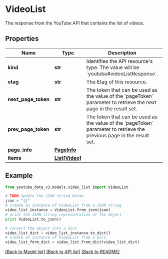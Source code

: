 # VideoList

The response from the YouTube API that contains the list of videos.

## Properties

| Name                | Type                        | Description                                                                                                                     | Notes      |
| ------------------- | --------------------------- | ------------------------------------------------------------------------------------------------------------------------------- | ---------- |
| **kind**            | **str**                     | Identifies the API resource&#39;s type. The value will be &#x60;youtube#videoListResponse&#x60;.                                | [optional] |
| **etag**            | **str**                     | The Etag of this resource.                                                                                                      | [optional] |
| **next_page_token** | **str**                     | The token that can be used as the value of the &#x60;pageToken&#x60; parameter to retrieve the next page in the result set.     | [optional] |
| **prev_page_token** | **str**                     | The token that can be used as the value of the &#x60;pageToken&#x60; parameter to retrieve the previous page in the result set. | [optional] |
| **page_info**       | [**PageInfo**](PageInfo.md) |                                                                                                                                 | [optional] |
| **items**           | [**List[Video]**](Video.md) |                                                                                                                                 | [optional] |

## Example

```python
from youtube_data_v3.models.video_list import VideoList

# TODO update the JSON string below
json = "{}"
# create an instance of VideoList from a JSON string
video_list_instance = VideoList.from_json(json)
# print the JSON string representation of the object
print VideoList.to_json()

# convert the object into a dict
video_list_dict = video_list_instance.to_dict()
# create an instance of VideoList from a dict
video_list_form_dict = video_list.from_dict(video_list_dict)
```

[[Back to Model list]](../README.md#documentation-for-models) [[Back to API list]](../README.md#documentation-for-api-endpoints) [[Back to README]](../README.md)
